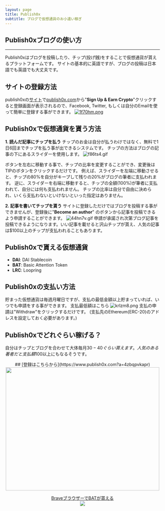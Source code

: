 ```yaml
---
layout: page
title: Publish0x
subtitle: ブログで仮想通貨のお小遣い稼ぎ
---
```


<!-- publish0x guide articles -->
<h2>Publish0xブログの使い方</h2><hr/>

Publish0xはブログを投稿したり、チップ(投げ銭)をすることで仮想通貨が貰えるプラットフォームです。
サイトの基本的に英語ですが、ブログの投稿は日本語でも英語でも大丈夫です。

## サイトの登録方法
publish0xの[サイト](https://www.publish0x.com?a=4zbqpvkapr)で[publish0x.com](https://www.publish0x.com?a=4zbqpvkapr)から"**Sign Up & Earn Crypto**"クリックすると登録画面が表示されるので、Facebook, Twitter, もしくは自分のEmailを使って簡単に登録する事ができます。
[![1f70hm.png](https://img.esteem.app/1f70hm.png)](https://www.publish0x.com?a=4zbqpvkapr)

## Publish0xで仮想通貨を貰う方法
**1. 読んだ記事にチップを払う**
チップのお金は自分が払うわけではなく、無料で1日6回までチップを払う事が出できるシステムです。
チップの方法はブログの記事の下にあるスライダーを使用します。
![f86ts4.gif](https://img.esteem.app/f86ts4.gif)

ボタンを左右に移動する事で、チップの比率を変更することができ、変更後はTIPのボタンをクリックするだけです。
例えば、スライダーを左端に移動させると、チップの80%を自分がキープして残りの20%がブログの筆者に支払われます。
逆に、スライダーを右端に移動すると、チップの全額(100%)が筆者に支払われて、自分には何も支払われません。
チップの比率は自分で自由に決められ、いくら支払わないといけないといった指定はありません。

**2. 記事を書いてチップを貰う**
サイトに登録しただけではブログを投稿する事ができませんが、登録後に"**Become an author**" のボタンから記事を投稿できるよう申請することができます。
![44hn7v.gif](https://img.esteem.app/44hn7v.gif)
申請が承諾され次第ブログ記事を投稿できるようになります。いい記事を載せると沢山チップが貰え、人気の記事は$100以上のチップが支払われることもあります。

## Publish0xで貰える仮想通貨
* **DAI**: DAI Stablecoin
* **BAT**: Basic Attention Token
* **LRC**: Loopring

## Publish0xの支払い方法
貯まった仮想通貨は毎週月曜日ですが、支払の最低金額以上貯まっていれば、いつでも申請をする事ができます。
支払最低額はこちら
![krlzm8.png](https://img.esteem.app/krlzm8.png)
支払の申請は"Withdraw"をクリックするだけです。
(支払先のEthereum(ERC-20)のアドレスを設定しておく必要があります。)

## Publish0xでどれぐらい稼げる？
自分はチップとブログを合わせて大体毎月$30-40ぐらい貰えます。
人気のある著者だと支払額$100以上にもなるそうです。

<center>
## [登録はこちらから](https://www.publish0x.com?a=4zbqpvkapr)<br>
<a href="https://www.publish0x.com?a=4zbqpvkapr"><img src="https://cdn.publish0x.com/prod/fs/images/75425e607cd9ff251d99c25f84e8ddd619748029fcb4e5f4b5b754b0b1d527e0.png" width="500" height="400" /></a><br>

[BraveブラウザーでBATが貰える](https://brave.com/tom170)<br>
[<img src="https://img.esteem.app/be00j8.png">](https://brave.com/tom170)
</center>

